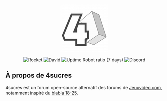 <p align="center"><img src="https://github.com/sucresware/4sucres/raw/main/resources/img/icons/apple-touch-icon-152x152.png" width="152"></p>

<p align="center">
<img alt="Rocket" src="https://img.shields.io/endpoint?style=flat-square&url=https://rocket.mgk.dev/api/projects/01es1bpebrvvytay0nwrz2k1pm/shield">
<img alt="David" src="https://img.shields.io/david/sucresware/4sucres?style=flat-square">
<img alt="Uptime Robot ratio (7 days)" src="https://img.shields.io/uptimerobot/ratio/7/m782599854-61c7a7827d02435fc3e95c53?style=flat-square">
<img alt="Discord" src="https://img.shields.io/discord/570066757021204515?label=discord&logo=discord&style=flat-square">
</p>

## À propos de 4sucres

4sucres est un forum open-source alternatif des forums de [Jeuxvideo.com](https://wiki.jvflux.com/Jeuxvideo.com), notamment inspiré du [blabla 18-25](https://wiki.jvflux.com/Blabla_18-25).
